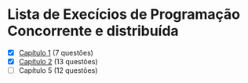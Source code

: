 # Lista de Execícios de Programação Concorrente e distribuída

- [x] [Capítulo 1](docs/chapter_1/Readme.md) (7 questões)
- [x] [Capítulo 2](docs/chapter_2/Readme.md) (13 questões)
- [ ] Capítulo 5  (12 questões)
